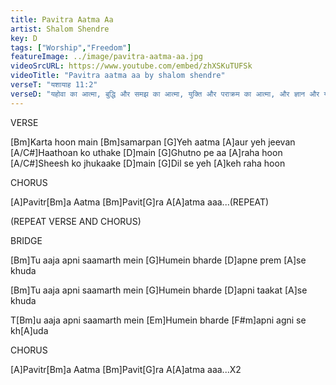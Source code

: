 ```yaml
---
title: Pavitra Aatma Aa
artist: Shalom Shendre
key: D
tags: ["Worship","Freedom"]
featureImage: ../image/pavitra-aatma-aa.jpg
videoSrcURL: https://www.youtube.com/embed/zhXSKuTUFSk
videoTitle: "Pavitra aatma aa by shalom shendre"
verseT: "यशायाह 11:2"
verseD: "यहोवा का आत्मा, बुद्धि और समझ का आत्मा, युक्‍ति और पराक्रम का आत्मा, और ज्ञान और यहोवा के भय का आत्मा उस पर ठहरा रहेगा।"
---
```


VERSE

[Bm]Karta hoon main [Bm]samarpan
[G]Yeh aatma [A]aur yeh jeevan
[A/C#]Haathoan ko uthake [D]main
[G]Ghutno pe aa [A]raha hoon
[A/C#]Sheesh ko jhukaake [D]main
[G]Dil se yeh [A]keh raha hoon


CHORUS 

[A]Pavitr[Bm]a Aatma
[Bm]Pavit[G]ra A[A]atma aaa...(REPEAT)


(REPEAT VERSE AND CHORUS)


BRIDGE

[Bm]Tu aaja apni saamarth mein
[G]Humein bharde [D]apne prem [A]se khuda

[Bm]Tu aaja apni saamarth mein
[G]Humein bharde [D]apni taakat [A]se khuda

T[Bm]u aaja apni saamarth mein
[Em]Humein bharde [F#m]apni agni se kh[A]uda


CHORUS 

[A]Pavitr[Bm]a Aatma
[Bm]Pavit[G]ra A[A]atma aaa...X2
